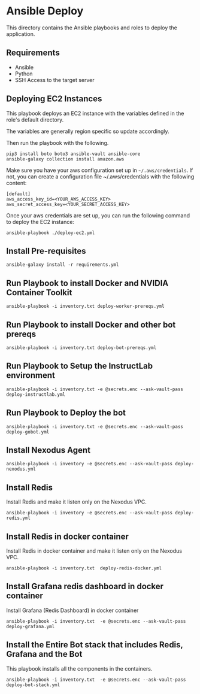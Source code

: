 # Ansible Deploy

This directory contains the Ansible playbooks and roles to deploy the application.

## Requirements

- Ansible
- Python
- SSH Access to the target server

## Deploying EC2 Instances

This playbook deploys an EC2 instance with the variables
defined in the role's default directory.

The variables are generally region specific so update
accordingly.

Then run the playbook with the following.

```console
pip3 install boto boto3 ansible-vault ansible-core
ansible-galaxy collection install amazon.aws
```

Make sure you have your aws configuration set up in `~/.aws/credentials`. If not, you can create a configuration file ~/.aws/credentials with the following content:

```console
[default]
aws_access_key_id=<YOUR_AWS_ACCESS_KEY>
aws_secret_access_key=<YOUR_SECRET_ACCESS_KEY>
```

Once your aws credentials are set up, you can run the following command to deploy the EC2 instance:

```console
ansible-playbook ./deploy-ec2.yml
```

## Install Pre-requisites

```console
ansible-galaxy install -r requirements.yml
```

## Run Playbook to install Docker and NVIDIA Container Toolkit

```console
ansible-playbook -i inventory.txt deploy-worker-prereqs.yml
```

## Run Playbook to install Docker and other bot prereqs

```console
ansible-playbook -i inventory.txt deploy-bot-prereqs.yml
```

## Run Playbook to Setup the InstructLab environment

```console
ansible-playbook -i inventory.txt -e @secrets.enc --ask-vault-pass deploy-instructlab.yml
```

## Run Playbook to Deploy the bot

```console
ansible-playbook -i inventory.txt -e @secrets.enc --ask-vault-pass deploy-gobot.yml
```

## Install Nexodus Agent

```console
ansible-playbook -i inventory -e @secrets.enc --ask-vault-pass deploy-nexodus.yml
```

## Install Redis

Install Redis and make it listen only on the Nexodus VPC.

```console
ansible-playbook -i inventory -e @secrets.enc --ask-vault-pass deploy-redis.yml
```

## Install Redis in docker container

Install Redis in docker container and make it listen only on the Nexodus VPC.

```console
ansible-playbook -i inventory.txt  deploy-redis-docker.yml
```

## Install Grafana redis dashboard in docker container

Install Grafana (Redis Dashboard) in docker container

```console
ansible-playbook -i inventory.txt  -e @secrets.enc --ask-vault-pass deploy-grafana.yml
```

## Install the Entire Bot stack that includes Redis, Grafana and the Bot

This playbook installs all the components in the containers.

```console
ansible-playbook -i inventory.txt  -e @secrets.enc --ask-vault-pass deploy-bot-stack.yml
```
